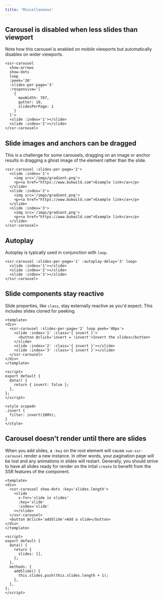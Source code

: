 ```yaml
---
title: 'Miscellaneous'
---
```


## Carousel is disabled when less slides than viewport

Note how this carousel is enabled on mobile viewports but automatically disables on wider viewports.

<demos-misc-disabling></demos-misc-disabling>

```vue
<ssr-carousel
  show-arrows
  show-dots
  loop
  :peek='20'
  :slides-per-page='3'
  :responsive='[
    {
      maxWidth: 767,
      gutter: 10,
      slidesPerPage: 1
    }
  ]'>
  <slide :index='1'></slide>
  <slide :index='2'></slide>
</ssr-carousel>
```

## Slide images and anchors can be dragged

This is a challenge for some carousels, dragging on an image or anchor results in dragging a ghost image of the element rather than the slide.

<demos-misc-drag-children></demos-misc-drag-children>

```vue
<ssr-carousel :slides-per-page='2'>
  <slide :index='1'>
    <img src='/imgs/gradient.png'>
    <p><a href="https://www.bukwild.com">Example link</a></p>
  </slide>
  <slide :index='2'>
    <img src='/imgs/gradient.png'>
    <p><a href="https://www.bukwild.com">Example link</a></p>
  </slide>
  <slide :index='3'>
    <img src='/imgs/gradient.png'>
    <p><a href="https://www.bukwild.com">Example link</a></p>
  </slide>
</ssr-carousel>
```

## Autoplay

Autoplay is typically used in conjunction with `loop`.

<demos-misc-autoplay></demos-misc-autoplay>

```vue
<ssr-carousel :slides-per-page='1' :autoplay-delay='3' loop>
  <slide :index='1'></slide>
  <slide :index='2'></slide>
  <slide :index='3'></slide>
</ssr-carousel>
```

## Slide components stay reactive

Slide properties, like `class`, stay externally reactive as you'd expect. This includes slides cloned for peeking.

<demos-misc-reactivity></demos-misc-reactivity>

```vue
<template>
<div>
  <ssr-carousel :slides-per-page='2' loop peek='40px'>
    <slide :index='1' :class='{ invert }'>
      <button @click='invert = !invert'>Invert the slides</button>
    </slide>
    <slide :index='2' :class='{ invert }'></slide>
    <slide :index='3' :class='{ invert }'></slide>
  </ssr-carousel>
</div>
</template>

<script>
export default {
  data() {
    return { invert: false };
  },
};
</script>

<style scoped>
.invert {
  filter: invert(100%);
}
</style>

```

## Carousel doesn't render until there are slides

When you add slides, a `:key` on the root element will cause `vue-ssr-carousel` render a new instance.  In other words, your pagination page will be lost and any animations in slides will restart.  Generally, you should strive to have all slides ready for render on the intial `create` to benefit from the SSR features of the component.

<demos-misc-await-slides></demos-misc-await-slides>

```vue
<template>
<div>
  <ssr-carousel show-dots :key='slides.length'>
    <slide
      v-for='slide in slides'
      :key='slide'
      :index='slide'
    ></slide>
  </ssr-carousel>
  <button @click='addSlide'>Add a slide</button>
</div>
</template>

<script>
export default {
  data() {
    return {
      slides: [],
    };
  },
  methods: {
    addSlide() {
      this.slides.push(this.slides.length + 1);
    },
  },
};
</script>
```
